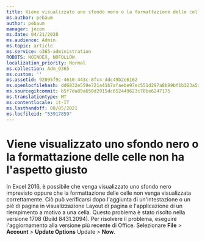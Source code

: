 ```yaml
---
title: Viene visualizzato uno sfondo nero o la formattazione delle celle non ha l'aspetto giusto
ms.author: pebaum
author: pebaum
manager: jecon
ms.date: 04/21/2020
ms.audience: Admin
ms.topic: article
ms.service: o365-administration
ROBOTS: NOINDEX, NOFOLLOW
localization_priority: Normal
ms.collection: Adm_O365
ms.custom: ''
ms.assetid: 92095f9c-4610-443c-8fc4-ddc49b2e6162
ms.openlocfilehash: dd6832e559e721a41b7afaebe97ec551d297a8b99bf1b323a5a5680365eacfac
ms.sourcegitcommit: b5f7da89a650d2915dc652449623c78be6247175
ms.translationtype: MT
ms.contentlocale: it-IT
ms.lasthandoff: 08/05/2021
ms.locfileid: "53917859"
---
```

# <a name="a-black-background-appears-or-cell-formatting-doesnt-look-right"></a>Viene visualizzato uno sfondo nero o la formattazione delle celle non ha l'aspetto giusto

In Excel 2016, è possibile che venga visualizzato uno sfondo nero imprevisto oppure che la formattazione delle celle non venga visualizzata correttamente. Ciò può verificarsi dopo l'aggiunta di un'intestazione o un piè di pagina in visualizzazione Layout di pagina e l'applicazione di un riempimento a motivo a una cella. Questo problema è stato risolto nella versione 1708 (Build 8431.2094). Per risolvere il problema, eseguire l'aggiornamento alla versione più recente di Office. Selezionare **File** \> **Account** \> **Update Options** Update \> **Now**.
  

